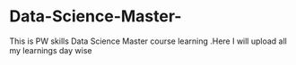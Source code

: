 # Data-Science-Master-
This is PW skills Data Science Master course learning .Here I will upload all my learnings day wise
